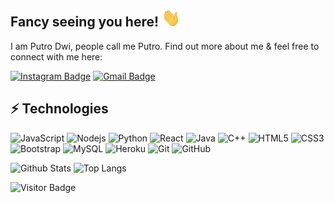 ## Fancy seeing you here! <img src="https://raw.githubusercontent.com/putrodwi31/putrodwi31/main/wave.gif" width="30px">

I am Putro Dwi, people call me Putro. Find out more about me & feel free to connect with me here:

[![Instagram Badge](https://img.shields.io/badge/-putrodwi31-purple?style=flat-square&logo=instagram&logoColor=white&link=https://instagram.com/putrodwi31/)](https://instagram.com/putrodwi31)
[![Gmail Badge](https://img.shields.io/badge/-putrodwi31@gmail.com-c14438?style=flat-square&logo=Gmail&logoColor=white&link=mailto:putrodwi31@gmail.com)](mailto:putrodwi31@gmail.com)


## ⚡ Technologies

![JavaScript](https://img.shields.io/badge/-JavaScript-black?style=flat-square&logo=javascript)
![Nodejs](https://img.shields.io/badge/-Nodejs-black?style=flat-square&logo=Node.js)
![Python](https://img.shields.io/badge/-Python-black?style=flat-square&logo=Python)
![React](https://img.shields.io/badge/-React-black?style=flat-square&logo=react)
![Java](https://img.shields.io/badge/-java-E34A86?style=flat-square&logo=java)
![C++](https://img.shields.io/badge/-C++-00599C?style=flat-square&logo=c)
![HTML5](https://img.shields.io/badge/-HTML5-E34F26?style=flat-square&logo=html5&logoColor=white)
![CSS3](https://img.shields.io/badge/-CSS3-1572B6?style=flat-square&logo=css3)
![Bootstrap](https://img.shields.io/badge/-Bootstrap-563D7C?style=flat-square&logo=bootstrap)
![MySQL](https://img.shields.io/badge/-MySQL-black?style=flat-square&logo=mysql)
![Heroku](https://img.shields.io/badge/-Heroku-430098?style=flat-square&logo=heroku)
![Git](https://img.shields.io/badge/-Git-black?style=flat-square&logo=git)
![GitHub](https://img.shields.io/badge/-GitHub-181717?style=flat-square&logo=github)

![Github Stats](https://github-readme-stats.vercel.app/api?username=putrodwi31&count_private=true&show_icons=true&include_all_commits=true)
![Top Langs](https://github-readme-stats.vercel.app/api/top-langs/?username=putrodwi31&hide=TeX&layout=compact)

![Visitor Badge](https://visitor-badge.laobi.icu/badge?page_id=putrodwi31.putrodwi31)
